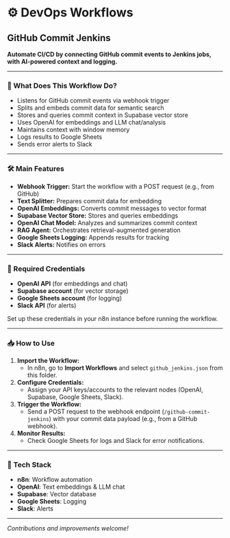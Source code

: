 # ⚙️ DevOps Workflows

## GitHub Commit Jenkins

**Automate CI/CD by connecting GitHub commit events to Jenkins jobs, with AI-powered context and logging.**

---

### 🚀 What Does This Workflow Do?
- Listens for GitHub commit events via webhook trigger
- Splits and embeds commit data for semantic search
- Stores and queries commit context in Supabase vector store
- Uses OpenAI for embeddings and LLM chat/analysis
- Maintains context with window memory
- Logs results to Google Sheets
- Sends error alerts to Slack

---

### 🛠️ Main Features
- **Webhook Trigger:** Start the workflow with a POST request (e.g., from GitHub)
- **Text Splitter:** Prepares commit data for embedding
- **OpenAI Embeddings:** Converts commit messages to vector format
- **Supabase Vector Store:** Stores and queries embeddings
- **OpenAI Chat Model:** Analyzes and summarizes commit context
- **RAG Agent:** Orchestrates retrieval-augmented generation
- **Google Sheets Logging:** Appends results for tracking
- **Slack Alerts:** Notifies on errors

---

### 🔑 Required Credentials
- **OpenAI API** (for embeddings and chat)
- **Supabase account** (for vector storage)
- **Google Sheets account** (for logging)
- **Slack API** (for alerts)

Set up these credentials in your n8n instance before running the workflow.

---

### 📥 How to Use
1. **Import the Workflow:**
   - In n8n, go to **Import Workflows** and select `github_jenkins.json` from this folder.
2. **Configure Credentials:**
   - Assign your API keys/accounts to the relevant nodes (OpenAI, Supabase, Google Sheets, Slack).
3. **Trigger the Workflow:**
   - Send a POST request to the webhook endpoint (`/github-commit-jenkins`) with your commit data payload (e.g., from a GitHub webhook).
4. **Monitor Results:**
   - Check Google Sheets for logs and Slack for error notifications.

---

### 🧩 Tech Stack
- **n8n**: Workflow automation
- **OpenAI**: Text embeddings & LLM chat
- **Supabase**: Vector database
- **Google Sheets**: Logging
- **Slack**: Alerts

---

_Contributions and improvements welcome!_ 